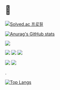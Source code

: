 # 🐾

[![Solved.ac 프로필](http://mazassumnida.wtf/api/v2/generate_badge?boj=ghwns8893)](https://solved.ac/ho0010) 

[![Anurag's GitHub stats](https://github-readme-stats.vercel.app/api?username=ho0010&show_icons=true&theme=graywhite)](https://github.com/anuraghazra/github-readme-stats)

<a href="https://velog.io/@ho0010/posts" target="_blank"><img src="https://img.shields.io/badge/Velog-20C997?style=flat-square&logo=velog&logoColor=white"/></a>

<img src="https://img.shields.io/badge/TypeScript-3178C6?style=flat-square&logo=TypeScript&logoColor=white"> <img src="https://img.shields.io/badge/JavaScript-F7DF1E?style=flat-square&logo=JavaScript&logoColor=black"> <img src="https://img.shields.io/badge/React-000000?style=flat-square&logo=React&logoColor=#61DAFB">


<img src="https://img.shields.io/badge/HTML5-E34F26?style=flat-square&logo=HTML5&logoColor=white"> <img src="https://img.shields.io/badge/CSS-1572B6?style=flat-square&logo=CSS3&logoColor=white">

.

[![Top Langs](https://github-readme-stats.vercel.app/api/top-langs/?username=ho0010)](https://github.com/anuraghazra/github-readme-stats)

<!--
**ho0010/ho0010** is a ✨ _special_ ✨ repository because its `README.md` (this file) appears on your GitHub profile.

Here are some ideas to get you started:

- 🔭 I’m currently working on ...
- 🌱 I’m currently learning ...
- 👯 I’m looking to collaborate on ...
- 🤔 I’m looking for help with ...
- 💬 Ask me about ...
- 📫 How to reach me: ...
- 😄 Pronouns: ...
- ⚡ Fun fact: ...
-->
